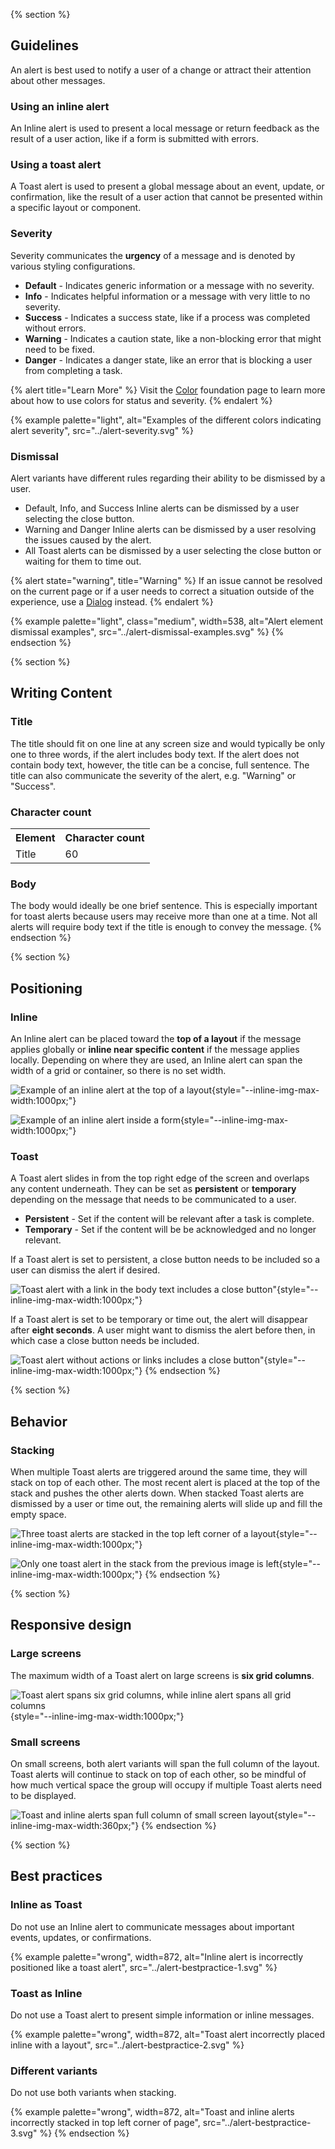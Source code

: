 {% section %}
## Guidelines

An alert is best used to notify a user of a change or attract their attention about other messages.

### Using an inline alert

An Inline alert is used to present a local message or return feedback as the result of a user action, like if a form is submitted with errors.

### Using a toast alert

A Toast alert is used to present a global message about an event, update, or confirmation, like the result of a user action that cannot be presented within a specific layout or component.

### Severity

Severity communicates the **urgency** of a message and is denoted by various styling configurations.

- **Default** - Indicates generic information or a message with no severity.
- **Info** - Indicates helpful information or a message with very little to no severity.
- **Success** - Indicates a success state, like if a process was completed without errors.
- **Warning** - Indicates a caution state, like a non-blocking error that might need to be fixed.
- **Danger** - Indicates a danger state, like an error that is blocking a user from completing a task.

{% alert title="Learn More" %}
Visit the [Color](/foundations/color) foundation page to learn more about how to use colors 
for status and severity.
{% endalert %}

{% example palette="light",
           alt="Examples of the different colors indicating alert severity",
           src="../alert-severity.svg" %}

### Dismissal

Alert variants have different rules regarding their ability to be dismissed by a user.

- Default, Info, and Success Inline alerts can be dismissed by a user selecting the close button.
- Warning and Danger Inline alerts can be dismissed by a user resolving the issues caused by the alert.
- All Toast alerts can be dismissed by a user selecting the close button or waiting for them to time out.

{% alert state="warning",
         title="Warning" %}
If an issue cannot be resolved on the current page or if a user needs to correct a situation outside of the experience, use a [Dialog](/elements/dialog) instead.
{% endalert %}

{% example palette="light",
           class="medium",
           width=538,
           alt="Alert element dismissal examples",
           src="../alert-dismissal-examples.svg" %}
{% endsection %}

{% section %}
## Writing Content

### Title

The title should fit on one line at any screen size and would typically be only one to three words, if the alert includes body text. If the alert does not contain body text, however, the title can be a concise, full sentence. The title can also communicate the severity of the alert, e.g. "Warning" or "Success".

### Character count
<table style="width:100%">
    <tr>
        <th>Element</th>
        <th>Character count</th>
    </tr>
    <tr>
        <td>Title</td>
        <td>60</td>
    </tr>
</table>

### Body
The body would ideally be one brief sentence. This is especially important for toast alerts because users may receive more than one at a time. Not all alerts will require body text if the title is enough to convey the message.
{% endsection %}

{% section %}
## Positioning

### Inline

An Inline alert can be placed toward the **top of a layout** if the message applies globally or **inline near specific content** if the message applies locally. Depending on where they are used, an Inline alert can span the width of a grid or container, so there is no set width.

![Example of an inline alert at the top of a layout](../alert-positioning-inline-global.svg){style="--inline-img-max-width:1000px;"}

![Example of an inline alert inside a form](../alert-positioning-inline-local.svg){style="--inline-img-max-width:1000px;"}

### Toast

A Toast alert slides in from the top right edge of the screen and overlaps any content underneath. They can be set as **persistent** or **temporary** depending on the message that needs to be communicated to a user.

- **Persistent** - Set if the content will be relevant after a task is complete.
- **Temporary** - Set if the content will be be acknowledged and no 
  longer relevant.

If a Toast alert is set to persistent, a close button needs to be included so a user can dismiss the alert if desired.

![Toast alert with a link in the body text includes a close button"](../alert-positioning-toast-persistent.svg){style="--inline-img-max-width:1000px;"}

If a Toast alert is set to be temporary or time out, the alert will disappear after **eight seconds**. A user might want to dismiss the alert before then, in which case a close button needs be included.

![Toast alert without actions or links includes a close button"](../alert-positioning-toast-temporary.svg){style="--inline-img-max-width:1000px;"}
{% endsection %}

{% section %}
## Behavior

### Stacking

When multiple Toast alerts are triggered around the same time, they will stack on top of each other. The most recent alert is placed at the top of the stack and pushes the other alerts down. When stacked Toast alerts are dismissed by a user or time out, the remaining alerts will slide up and fill the empty space.

![Three toast alerts are stacked in the top left corner of a layout](../alert-behavior-stack-1.svg){style="--inline-img-max-width:1000px;"}

![Only one toast alert in the stack from the previous image is left](../alert-behavior-stack-2.svg){style="--inline-img-max-width:1000px;"}
{% endsection %}

{% section %}
## Responsive design

### Large screens

The maximum width of a Toast alert on large screens is **six grid columns**.

![Toast alert spans six grid columns, while inline alert spans all grid columns](../alert-responsive-large-screens.svg){style="--inline-img-max-width:1000px;"}

### Small screens

On small screens, both alert variants will span the full column of the layout. Toast alerts will continue to stack on top of each other, so be mindful of how much vertical space the group will occupy if multiple Toast alerts need to be displayed.

![Toast and inline alerts span full column of small screen layout](../alert-responsive-small-screens.svg){style="--inline-img-max-width:360px;"}
{% endsection %}

{% section %}
## Best practices

### Inline as Toast

Do not use an Inline alert to communicate messages about important events, updates, or confirmations.

{% example palette="wrong",
           width=872,
           alt="Inline alert is incorrectly positioned like a toast alert",
           src="../alert-bestpractice-1.svg" %}

### Toast as Inline

Do not use a Toast alert to present simple information or inline messages.

{% example palette="wrong",
           width=872,
           alt="Toast alert incorrectly placed inline with a layout",
           src="../alert-bestpractice-2.svg" %}

### Different variants

Do not use both variants when stacking.

{% example palette="wrong",
           width=872,
           alt="Toast and inline alerts incorrectly stacked in top left corner of page",
           src="../alert-bestpractice-3.svg" %}
{% endsection %}

